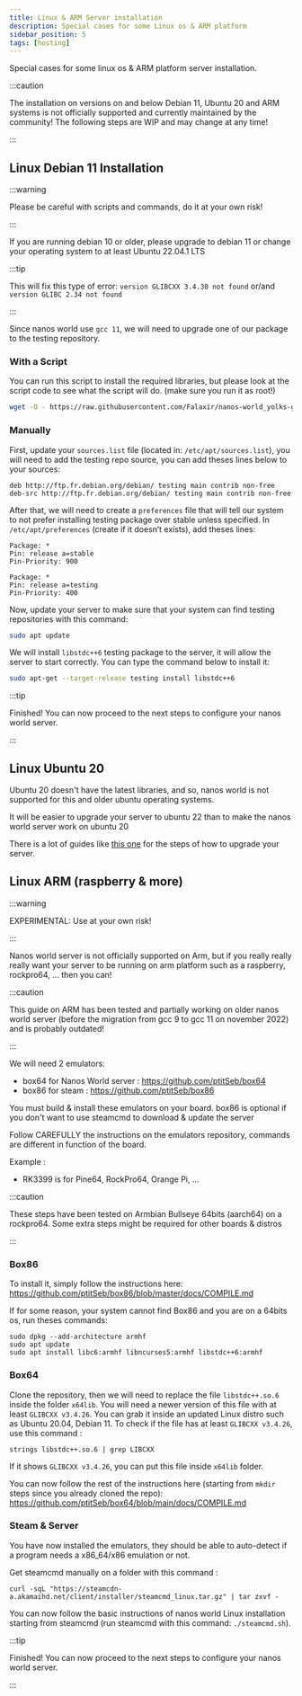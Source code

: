 ```yaml
---
title: Linux & ARM Server installation
description: Special cases for some Linux os & ARM platform
sidebar_position: 5
tags: [hosting]
---
```


Special cases for some linux os & ARM platform server installation.


:::caution

The installation on versions on and below Debian 11, Ubuntu 20 and ARM systems is not officially supported and currently maintained by the community! The following steps are WIP and may change at any time!

:::


## Linux Debian 11 Installation

:::warning

Please be careful with scripts and commands, do it at your own risk!

:::

If you are running debian 10 or older, please upgrade to debian 11 or change your operating system to at least Ubuntu 22.04.1 LTS

:::tip

This will fix this type of error: `version GLIBCXX 3.4.30 not found` or/and `version GLIBC 2.34 not found`

:::

Since nanos world use `gcc 11`, we will need to upgrade one of our package to the testing repository.

### With a Script

You can run this script to install the required libraries, but please look at the script code to see what the script will do. (make sure you run it as root!)

```bash
wget -O - https://raw.githubusercontent.com/Falaxir/nanos-world_yolks-game-panels/master/docker-oses/debian/fixglibcxx.sh | bash
```

### Manually

First, update your `sources.list` file (located in: `/etc/apt/sources.list`), you will need to add the testing repo source, you can add theses lines below to your sources:

```text
deb http://ftp.fr.debian.org/debian/ testing main contrib non-free
deb-src http://ftp.fr.debian.org/debian/ testing main contrib non-free
```

After that, we will need to create a `preferences` file that will tell our system to not prefer installing testing package over stable unless specified. In `/etc/apt/preferences` (create if it doesn’t exists), add theses lines:

```text
Package: *
Pin: release a=stable
Pin-Priority: 900

Package: *
Pin: release a=testing
Pin-Priority: 400
```

Now, update your server to make sure that your system can find testing repositories with this command:

```bash
sudo apt update
```

We will install `libstdc++6` testing package to the server, it will allow the server to start correctly. You can type the command below to install it:

```bash
sudo apt-get --target-release testing install libstdc++6
```

:::tip

Finished! You can now proceed to the next steps to configure your nanos world server.

:::

## Linux Ubuntu 20

Ubuntu 20 doesn't have the latest libraries, and so, nanos world is not supported for this and older ubuntu operating systems.

It will be easier to upgrade your server to ubuntu 22 than to make the nanos world server work on ubuntu 20

There is a lot of guides like [this one](https://jumpcloud.com/blog/how-to-upgrade-ubuntu-20-04-to-ubuntu-22-04) for the steps of how to upgrade your server.

## Linux ARM (raspberry & more)

:::warning

EXPERIMENTAL: Use at your own risk!

:::

Nanos world server is not officially supported on Arm, but if you really really really want your server to be running on arm platform such as a raspberry, rockpro64, ... then you can!

:::caution

This guide on ARM has been tested and partially working on older nanos world server (before the migration from gcc 9 to gcc 11 on november 2022) and is probably outdated!

:::

We will need 2 emulators:

* box64 for Nanos World server : https://github.com/ptitSeb/box64
* box86 for steam : https://github.com/ptitSeb/box86

You must build & install these emulators on your board.
box86 is optional if you don't want to use steamcmd to download & update the server

Follow CAREFULLY the instructions on the emulators repository, commands are different in function of the board.

Example :
* RK3399 is for Pine64, RockPro64, Orange Pi, ...

:::caution

These steps have been tested on Armbian Bullseye 64bits (aarch64) on a rockpro64. Some extra steps might be required for other boards & distros

:::


### Box86

To install it, simply follow the instructions here: https://github.com/ptitSeb/box86/blob/master/docs/COMPILE.md

If for some reason, your system cannot find Box86 and you are on a 64bits os, run theses commands:
```
sudo dpkg --add-architecture armhf
sudo apt update
sudo apt install libc6:armhf libncurses5:armhf libstdc++6:armhf
```

### Box64

Clone the repository, then we will need to replace the file `libstdc++.so.6` inside the folder `x64lib`.
You will need a newer version of this file with at least `GLIBCXX v3.4.26`.
You can grab it inside an updated Linux distro such as Ubuntu 20.04, Debian 11.
To check if the file has at least `GLIBCXX v3.4.26`, use this command :
```
strings libstdc++.so.6 | grep LIBCXX
```

If it shows `GLIBCXX v3.4.26`, you can put this file inside `x64lib` folder.

You can now follow the rest of the instructions here (starting from `mkdir` steps since you already cloned the repo): https://github.com/ptitSeb/box64/blob/main/docs/COMPILE.md


### Steam & Server

You have now installed the emulators, they should be able to auto-detect if a program needs a x86_64/x86 emulation or not.

Get steamcmd manually on a folder with this command :

```
curl -sqL "https://steamcdn-a.akamaihd.net/client/installer/steamcmd_linux.tar.gz" | tar zxvf -
```

You can now follow the basic instructions of nanos world Linux installation starting from steamcmd (run steamcmd with this command: `./steamcmd.sh`).


:::tip

Finished! You can now proceed to the next steps to configure your nanos world server.

:::